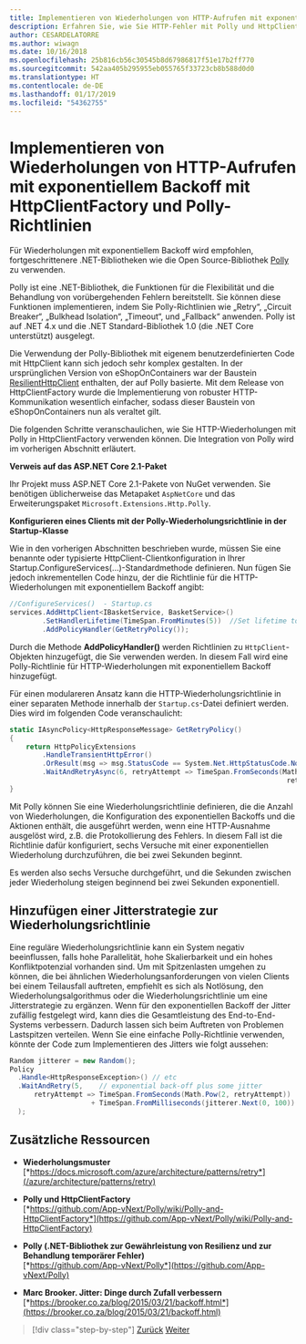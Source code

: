 ```yaml
---
title: Implementieren von Wiederholungen von HTTP-Aufrufen mit exponentiellem Backoff mit Polly
description: Erfahren Sie, wie Sie HTTP-Fehler mit Polly und HttpClientFactory verarbeiten können.
author: CESARDELATORRE
ms.author: wiwagn
ms.date: 10/16/2018
ms.openlocfilehash: 25b816cb56c30545b8d67986817f51e17b2ff770
ms.sourcegitcommit: 542aa405b295955eb055765f33723cb8b588d0d0
ms.translationtype: HT
ms.contentlocale: de-DE
ms.lasthandoff: 01/17/2019
ms.locfileid: "54362755"
---
```

# <a name="implement-http-call-retries-with-exponential-backoff-with-httpclientfactory-and-polly-policies"></a>Implementieren von Wiederholungen von HTTP-Aufrufen mit exponentiellem Backoff mit HttpClientFactory und Polly-Richtlinien

Für Wiederholungen mit exponentiellem Backoff wird empfohlen, fortgeschrittenere .NET-Bibliotheken wie die Open Source-Bibliothek [Polly](https://github.com/App-vNext/Polly) zu verwenden.

Polly ist eine .NET-Bibliothek, die Funktionen für die Flexibilität und die Behandlung von vorübergehenden Fehlern bereitstellt. Sie können diese Funktionen implementieren, indem Sie Polly-Richtlinien wie „Retry“, „Circuit Breaker“, „Bulkhead Isolation“, „Timeout“, und „Fallback“ anwenden. Polly ist auf .NET 4.x und die .NET Standard-Bibliothek 1.0 (die .NET Core unterstützt) ausgelegt.

Die Verwendung der Polly-Bibliothek mit eigenem benutzerdefinierten Code mit HttpClient kann sich jedoch sehr komplex gestalten. In der ursprünglichen Version von eShopOnContainers war der Baustein [ResilientHttpClient](https://github.com/dotnet-architecture/eShopOnContainers/blob/master/src/BuildingBlocks/Resilience/Resilience.Http/ResilientHttpClient.cs) enthalten, der auf Polly basierte. Mit dem Release von HttpClientFactory wurde die Implementierung von robuster HTTP-Kommunikation wesentlich einfacher, sodass dieser Baustein von eShopOnContainers nun als veraltet gilt. 

Die folgenden Schritte veranschaulichen, wie Sie HTTP-Wiederholungen mit Polly in HttpClientFactory verwenden können. Die Integration von Polly wird im vorherigen Abschnitt erläutert.

**Verweis auf das ASP.NET Core 2.1-Paket**

Ihr Projekt muss ASP.NET Core 2.1-Pakete von NuGet verwenden. Sie benötigen üblicherweise das Metapaket `AspNetCore` und das Erweiterungspaket `Microsoft.Extensions.Http.Polly`.

**Konfigurieren eines Clients mit der Polly-Wiederholungsrichtlinie in der Startup-Klasse**

Wie in den vorherigen Abschnitten beschrieben wurde, müssen Sie eine benannte oder typisierte HttpClient-Clientkonfiguration in Ihrer Startup.ConfigureServices(...)-Standardmethode definieren. Nun fügen Sie jedoch inkrementellen Code hinzu, der die Richtlinie für die HTTP-Wiederholungen mit exponentiellem Backoff angibt:

```csharp
//ConfigureServices()  - Startup.cs
services.AddHttpClient<IBasketService, BasketService>()
        .SetHandlerLifetime(TimeSpan.FromMinutes(5))  //Set lifetime to five minutes
        .AddPolicyHandler(GetRetryPolicy());
```

Durch die Methode **AddPolicyHandler()** werden Richtlinien zu `HttpClient`-Objekten hinzugefügt, die Sie verwenden werden. In diesem Fall wird eine Polly-Richtlinie für HTTP-Wiederholungen mit exponentiellem Backoff hinzugefügt.

Für einen modulareren Ansatz kann die HTTP-Wiederholungsrichtlinie in einer separaten Methode innerhalb der `Startup.cs`-Datei definiert werden. Dies wird im folgenden Code veranschaulicht:

```csharp
static IAsyncPolicy<HttpResponseMessage> GetRetryPolicy()
{
    return HttpPolicyExtensions
        .HandleTransientHttpError()
        .OrResult(msg => msg.StatusCode == System.Net.HttpStatusCode.NotFound)
        .WaitAndRetryAsync(6, retryAttempt => TimeSpan.FromSeconds(Math.Pow(2,
                                                                    retryAttempt)));
}
```

Mit Polly können Sie eine Wiederholungsrichtlinie definieren, die die Anzahl von Wiederholungen, die Konfiguration des exponentiellen Backoffs und die Aktionen enthält, die ausgeführt werden, wenn eine HTTP-Ausnahme ausgelöst wird, z.B. die Protokollierung des Fehlers. In diesem Fall ist die Richtlinie dafür konfiguriert, sechs Versuche mit einer exponentiellen Wiederholung durchzuführen, die bei zwei Sekunden beginnt. 

Es werden also sechs Versuche durchgeführt, und die Sekunden zwischen jeder Wiederholung steigen beginnend bei zwei Sekunden exponentiell.

## <a name="add-a-jitter-strategy-to-the-retry-policy"></a>Hinzufügen einer Jitterstrategie zur Wiederholungsrichtlinie

Eine reguläre Wiederholungsrichtlinie kann ein System negativ beeinflussen, falls hohe Parallelität, hohe Skalierbarkeit und ein hohes Konfliktpotenzial vorhanden sind. Um mit Spitzenlasten umgehen zu können, die bei ähnlichen Wiederholungsanforderungen von vielen Clients bei einem Teilausfall auftreten, empfiehlt es sich als Notlösung, den Wiederholungsalgorithmus oder die Wiederholungsrichtlinie um eine Jitterstrategie zu ergänzen. Wenn für den exponentiellen Backoff der Jitter zufällig festgelegt wird, kann dies die Gesamtleistung des End-to-End-Systems verbessern. Dadurch lassen sich beim Auftreten von Problemen Lastspitzen verteilen. Wenn Sie eine einfache Polly-Richtlinie verwenden, könnte der Code zum Implementieren des Jitters wie folgt aussehen:

```csharp
Random jitterer = new Random(); 
Policy
  .Handle<HttpResponseException>() // etc
  .WaitAndRetry(5,    // exponential back-off plus some jitter
      retryAttempt => TimeSpan.FromSeconds(Math.Pow(2, retryAttempt))  
                    + TimeSpan.FromMilliseconds(jitterer.Next(0, 100)) 
  );
```

## <a name="additional-resources"></a>Zusätzliche Ressourcen

- **Wiederholungsmuster**\
  [*https://docs.microsoft.com/azure/architecture/patterns/retry*](/azure/architecture/patterns/retry)

- **Polly und HttpClientFactory**\
  [*https://github.com/App-vNext/Polly/wiki/Polly-and-HttpClientFactory*](https://github.com/App-vNext/Polly/wiki/Polly-and-HttpClientFactory)

- **Polly (.NET-Bibliothek zur Gewährleistung von Resilienz und zur Behandlung temporärer Fehler)**\
  [*https://github.com/App-vNext/Polly*](https://github.com/App-vNext/Polly)

- **Marc Brooker. Jitter: Dinge durch Zufall verbessern**\
  [*https://brooker.co.za/blog/2015/03/21/backoff.html*](https://brooker.co.za/blog/2015/03/21/backoff.html)

>[!div class="step-by-step"]
>[Zurück](explore-custom-http-call-retries-exponential-backoff.md)
>[Weiter](implement-circuit-breaker-pattern.md)